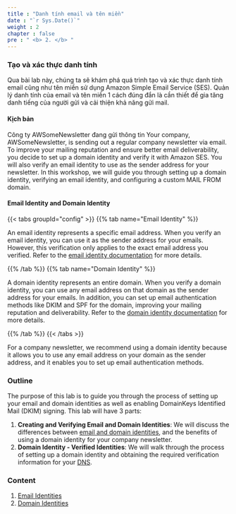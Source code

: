 ```yaml
---
title : "Danh tính email và tên miền"
date : "`r Sys.Date()`"
weight : 2
chapter : false
pre : " <b> 2. </b> "
---
```


### Tạo và xác thực danh tính
Qua bài lab này, chúng ta sẽ khám phá quá trình tạo và xác thực danh tính email cũng như tên miền sử dụng Amazon Simple Email Service (SES). Quản lý danh tính của email và tên miền 1 cách đúng đắn là cần thiết để gia tăng danh tiếng của người gửi và cải thiện khả năng gửi mail.

#### Kịch bản
Công ty AWSomeNewsletter đang gửi thông tin 
Your company, AWSomeNewsletter, is sending out a regular company newsletter via email. To improve your mailing reputation and ensure better email deliverability, you decide to set up a domain identity and verify it with Amazon SES. You will also verify an email identity to use as the sender address for your newsletter. In this workshop, we will guide you through setting up a domain identity, verifying an email identity, and configuring a custom MAIL FROM domain.

#### Email Identity and Domain Identity

{{< tabs groupId="config" >}}
{{% tab name="Email Identity" %}}

An email identity represents a specific email address. When you verify an email identity, you can use it as the sender address for your emails. However, this verification only applies to the exact email address you verified. Refer to the [email identity documentation](https://docs.aws.amazon.com/ses/latest/dg/creating-identities.html#verify-email-addresses-procedure) for more details.

{{% /tab %}}
{{% tab name="Domain Identity" %}}

A domain identity represents an entire domain. When you verify a domain identity, you can use any email address on that domain as the sender address for your emails. In addition, you can set up email authentication methods like DKIM and SPF for the domain, improving your mailing reputation and deliverability. Refer to the [domain identity documentation](https://docs.aws.amazon.com/ses/latest/dg/creating-identities.html#verify-domain-procedure)  for more details.

{{% /tab %}}
{{< /tabs >}}

For a company newsletter, we recommend using a domain identity because it allows you to use any email address on your domain as the sender address, and it enables you to set up email authentication methods.
 
### Outline

The purpose of this lab is to guide you through the process of setting up your email and domain identities as well as enabling DomainKeys Identified Mail (DKIM) signing. This lab will have 3 parts:

1. **Creating and Verifying Email and Domain Identities**: We will discuss the differences between [email and domain identities](https://docs.aws.amazon.com/ses/latest/DeveloperGuide/verify-addresses-and-domains.html), and the benefits of using a domain identity for your company newsletter.
2. **Domain Identity - Verified Identities**: We will walk through the process of setting up a domain identity and obtaining the required verification information for your [DNS](https://docs.aws.amazon.com/ses/latest/DeveloperGuide/verify-domains.html).

### Content

1. [Email Identities](2.1-email-identity)
2. [Domain Identities](2.2-domain-identity)
